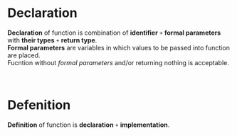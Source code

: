 # Declaration
**Declaration** of function is combination of **identifier** `+` **formal parameters** with **their types** `+` **return type**.<br>
**Formal parameters** are variables in which values to be passed into function are placed.<br>
Fucntion without *formal parameters* and/or returning nothing is acceptable.

<br>

# Defenition
**Definition** of function is **declaration** `+` **implementation**.
